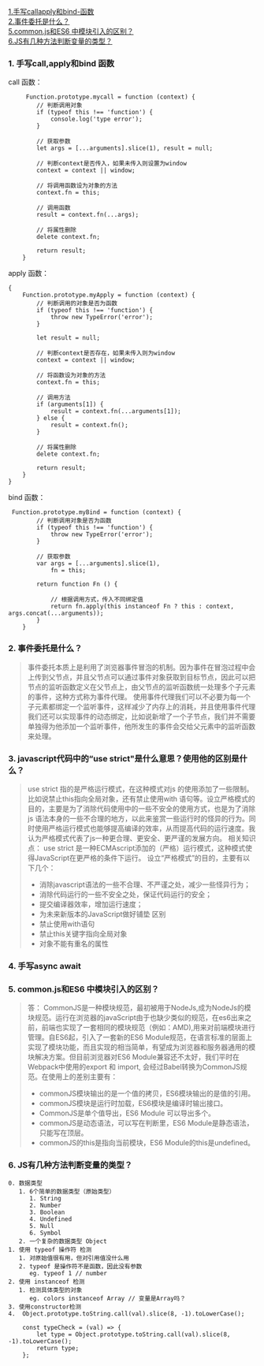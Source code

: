 <!--
 * @Author: hf
 * @Date: 2021-09-13 14:51:25
 * @LastEditTime: 2022-01-06 14:35:23
 * @LastEditors: hf
-->
[1.手写callapply和bind-函数](#1-手写callapply和bind-函数)     
[2.事件委托是什么？](#2-事件委托是什么？)    
[5.common.js和ES6 中模块引入的区别？](#5-commonjs和es6-中模块引入的区别？)   
[6.JS有几种方法判断变量的类型？](#6-js有几种方法判断变量的类型？) 

### 1. 手写call,apply和bind 函数
 call 函数：
```
     Function.prototype.mycall = function (context) {
        // 判断调用对象
        if (typeof this !== 'function') {
            console.log('type error');
        }

        // 获取参数
        let args = [...arguments].slice(1), result = null;

        // 判断context是否传入，如果未传入则设置为window
        context = context || window;
    
        // 将调用函数设为对象的方法
        context.fn = this;

        // 调用函数
        result = context.fn(...args);

        // 将属性删除
        delete context.fn;

        return result;
    }
```

 apply 函数：
```
{
    Function.prototype.myApply = function (context) {
        // 判断调用的对象是否为函数
        if (typeof this !== 'function') {
            throw new TypeError('error');
        }

        let result = null;

        // 判断context是否存在，如果未传入则为window
        context = context || window;

        // 将函数设为对象的方法
        context.fn = this;

        // 调用方法
        if (arguments[1]) {
            result = context.fn(...arguments[1]);
        } else {
            result = context.fn();
        }

        // 将属性删除
        delete context.fn;

        return result;
    }
}
```
bind 函数：
```
 Function.prototype.myBind = function (context) {
        // 判断调用对象是否为函数
        if (typeof this !== 'function') {
            throw new TypeError('error');
        }

        // 获取参数
        var args = [...arguments].slice(1),
            fn = this;
        
        return function Fn () {
            
            // 根据调用方式，传入不同绑定值
            return fn.apply(this instanceof Fn ? this : context, args.concat(...arguments));
        } 
    }
```

### 2. 事件委托是什么？

> 事件委托本质上是利用了浏览器事件冒泡的机制。因为事件在冒泡过程中会上传到父节点，并且父节点可以通过事件对象获取到目标节点，因此可以把节点的监听函数定义在父节点上，由父节点的监听函数统一处理多个子元素的事件，这种方式称为事件代理。
> 使用事件代理我们可以不必要为每一个子元素都绑定一个监听事件，这样减少了内存上的消耗，并且使用事件代理我们还可以实现事件的动态绑定，比如说新增了一个子节点，我们并不需要单独得为他添加一个监听事件，他所发生的事件会交给父元素中的监听函数来处理。

### 3. javascript代码中的“use strict"是什么意思？使用他的区别是什么？
> use strict 指的是严格运行模式，在这种模式对js 的使用添加了一些限制。比如说禁止this指向全局对象，还有禁止使用with 语句等。设立严格模式的目的，主要是为了消除代码使用中的一些不安全的使用方式，也是为了消除js 语法本身的一些不合理的地方，以此来鉴赏一些运行时的怪异的行为。同时使用严格运行模式也能够提高编译的效率，从而提高代码的运行速度。我认为严格模式代表了js一种更合理、更安全、更严谨的发展方向。
> 相关知识点：
> use strict 是一种ECMAscript添加的（严格）运行模式，这种模式使得JavaScript在更严格的条件下运行。
> 设立“严格模式”的目的，主要有以下几个：
>   - 消除javascript语法的一些不合理、不严谨之处，减少一些怪异行为；
>   - 消除代码运行的一些不安全之处，保证代码运行的安全；
>   - 提交编译器效率，增加运行速度；
>   - 为未来新版本的JavaScript做好铺垫
> 区别
>   - 禁止使用with语句
>   - 禁止this关键字指向全局对象
>   - 对象不能有重名的属性

### 4. 手写async await

### 5. common.js和ES6 中模块引入的区别？
> 答： CommonJS是一种模块规范，最初被用于NodeJs,成为NodeJs的模块规范。运行在浏览器的javaScript由于也缺少类似的规范，在es6出来之前，前端也实现了一套相同的模块规范（例如：AMD),用来对前端模块进行管理。自ES6起，引入了一套新的ES6 Module规范，在语言标准的层面上实现了模块功能，而且实现的相当简单，有望成为浏览器和服务器通用的模块解决方案。但目前浏览器对ES6 Module兼容还不太好，我们平时在Webpack中使用的export 和 import, 会经过Babel转换为CommonJS规范。在使用上的差别主要有：
> - commonJS模块输出的是一个值的拷贝，ES6模块输出的是值的引用。
> - commonJS模块是运行时加载，ES6模块是编译时输出接口。
> - CommonJS是单个值导出，ES6 Module 可以导出多个。
> - commonJS是动态语法，可以写在判断里，ES6 Module是静态语法，只能写在顶层。
> - commonJS的this是指向当前模块，ES6 Module的this是undefined。

### 6. JS有几种方法判断变量的类型？   
    0. 数据类型
       1. 6个简单的数据类型（原始类型）
          1. String
          2. Number
          3. Boolean
          4. Undefined
          5. Null
          6. Symbol
       2. 一个复杂的数据类型 Object
    1. 使用 typeof 操作符 检测
       1. 对原始值很有用，但对引用值没什么用
       2. typeof 是操作符不是函数，因此没有参数
          eg. typeof 1 // number 
    2. 使用 instanceof 检测
       1. 检测具体类型的对象
          eg. colors instanceof Array // 变量是Array吗？
    3. 使用constructor检测
    4.  Object.prototype.toString.call(val).slice(8, -1).toLowerCase();  

        const typeCheck = (val) => {
            let type = Object.prototype.toString.call(val).slice(8, -1).toLowerCase();
            return type;
        };




